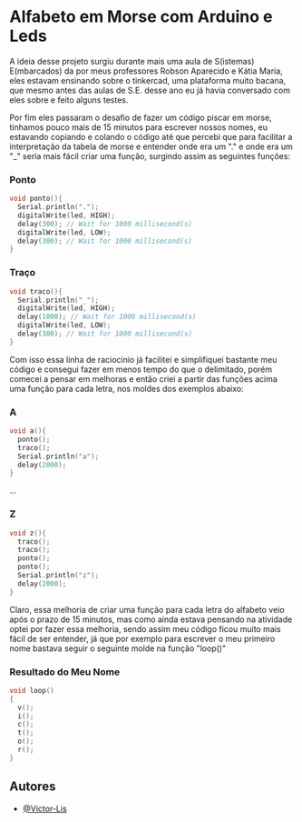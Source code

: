 # Alfabeto em Morse com Arduino e Leds 
A ideia desse projeto surgiu durante mais uma aula de S(istemas) E(mbarcados) da por meus professores Robson Aparecido e Kátia Maria, eles estavam ensinando sobre o tinkercad, uma plataforma muito bacana, que mesmo antes das aulas de S.E. desse ano eu já havia conversado com eles sobre e feito alguns testes.

Por fim eles passaram o desafio de fazer um código piscar em morse, tinhamos pouco mais de 15 minutos para escrever nossos nomes, eu estavando copiando e colando o código até que percebi que para facilitar a interpretação da tabela de morse e entender onde era um "." e onde era um "_" seria mais fácil criar uma função, surgindo assim as seguintes funções:

### Ponto
```c++
void ponto(){
  Serial.println(".");
  digitalWrite(led, HIGH);
  delay(300); // Wait for 1000 millisecond(s)
  digitalWrite(led, LOW);
  delay(300); // Wait for 1000 millisecond(s)
}
```

### Traço
```c++
void traco(){
  Serial.println("_");
  digitalWrite(led, HIGH);
  delay(1000); // Wait for 1000 millisecond(s)
  digitalWrite(led, LOW);
  delay(300); // Wait for 1000 millisecond(s)
}
```

Com isso essa linha de raciocinio já facilitei e simplifiquei bastante meu código e consegui fazer em menos tempo do que o delimitado, porém comecei a pensar em melhoras e então criei a partir das funções acima uma função para cada letra, nos moldes dos exemplos abaixo:

### A
```c++
void a(){
  ponto();
  traco();
  Serial.println("a");
  delay(2000);
}
```
...

### Z
```c++
void z(){
  traco();
  traco();
  ponto();
  ponto();
  Serial.println("z");  
  delay(2000);
}
```

Claro, essa melhoria de criar uma função para cada letra do alfabeto veio após o prazo de 15 minutos, mas como ainda estava pensando na atividade optei por fazer essa melhoria, sendo assim meu código ficou muito mais fácil de ser entender, já que por exemplo para escrever o meu primeiro nome bastava seguir o seguinte molde na função "loop()"

### Resultado do Meu Nome
```c++
void loop()
{
  v();
  i();
  c();
  t();
  o();
  r();
}
```

## Autores

- [@Victor-Lis](https://github.com/Victor-Lis)
